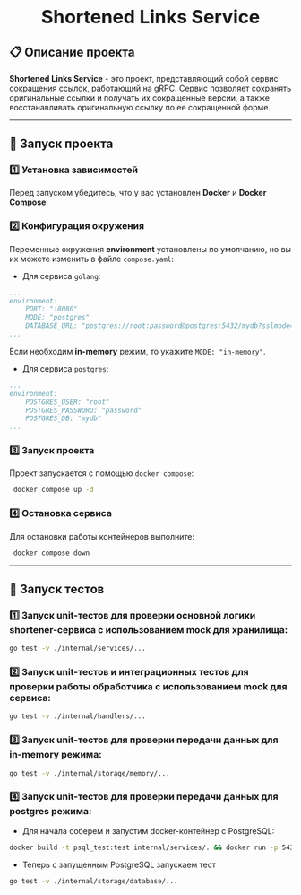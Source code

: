 <h3 align="center">
  <div align="center">
    <h1>Shortened Links Service </h1>
  </div>
  </a>
</h3>

## 📋 Описание проекта

**Shortened Links Service** - это проект, представляющий собой сервис сокращения ссылок, работающий на gRPC. Сервис позволяет сохранять оригинальные ссылки и получать их сокращенные версии, а также восстанавливать оригинальную ссылку по ее сокращенной форме.

---

## 🚀 Запуск проекта

### 1️⃣ Установка зависимостей

Перед запуском убедитесь, что у вас установлен **Docker** и **Docker Compose**.

### 2️⃣ Конфигурация окружения 

Переменные окружения **environment** установлены по умолчанию, но вы их можете изменить в файле `compose.yaml`:

- Для сервиса `golang`:
```yaml
...
environment:
    PORT: ":8080"   
    MODE: "postgres"
    DATABASE_URL: "postgres://root:password@postgres:5432/mydb?sslmode=disable"
...
```
Если необходим **in-memory** режим, то укажите `MODE: "in-memory"`.

- Для сервиса `postgres`:
```yaml
...
environment:
    POSTGRES_USER: "root"
    POSTGRES_PASSWORD: "password"
    POSTGRES_DB: "mydb"
...
```
### 3️⃣ Запуск проекта

Проект запускается с помощью `docker compose`:

```sh
 docker compose up -d
```

### 4️⃣ Остановка сервиса

Для остановки работы контейнеров выполните:

```sh
 docker compose down
```

---

## 🧪 Запуск тестов

### 1️⃣ Запуск unit-тестов для проверки основной логики shortener-сервиса с использованием mock для хранилища:

```sh
go test -v ./internal/services/... 
```

### 2️⃣ Запуск unit-тестов и интеграционных тестов для проверки работы обработчика с использованием mock для сервиса:

```sh
go test -v ./internal/handlers/... 
```

### 3️⃣ Запуск unit-тестов для проверки передачи данных для in-memory режима:

```sh
go test -v ./internal/storage/memory/... 
```

### 4️⃣ Запуск unit-тестов для проверки передачи данных для postgres режима:


- Для начала соберем и запустим docker-контейнер с PostgreSQL:

```sh
docker build -t psql_test:test internal/services/. && docker run -p 5432:5432 -d psql_test:test
```

- Теперь с запущенным PostgreSQL запускаем тест

```sh
go test -v ./internal/storage/database/... 
```